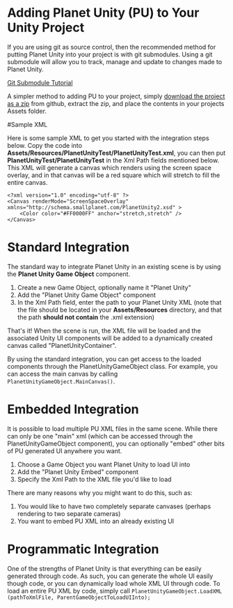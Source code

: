 # Adding Planet Unity (PU) to Your Unity Project

If you are using git as source control, then the recommended method for putting Planet Unity into your project is with git submodules.  Using a git submodule will allow you to track, manage and update to changes made to Planet Unity.

[Git Submodule Tutorial](https://chrisjean.com/git-submodules-adding-using-removing-and-updating/)

A simpler method to adding PU to your project, simply [download the project as a zip](https://github.com/SmallPlanetUnity/PlanetUnity2/archive/master.zip) from github, extract the zip, and place the contents in your projects Assets folder.


#Sample XML

Here is some sample XML to get you started with the integration steps below.  Copy the code into **Assets/Resources/PlanetUnityTest/PlanetUnityTest.xml**, you can then put **PlanetUnityTest/PlanetUnityTest** in the Xml Path fields mentioned below.  This XML will generate a canvas which renders using the screen space overlay, and in that canvas will be a red square which will stretch to fill the entire canvas.

~~~~
<?xml version="1.0" encoding="utf-8" ?>
<Canvas renderMode="ScreenSpaceOverlay" xmlns="http://schema.smallplanet.com/PlanetUnity2.xsd" >
	<Color color="#FF0000FF" anchor="stretch,stretch" />
</Canvas>
~~~~


# Standard Integration

The standard way to integrate Planet Unity in an existing scene is by using the **Planet Unity Game Object** component.

1. Create a new Game Object, optionally name it "Planet Unity"
2. Add the "Planet Unity Game Object" component
3. In the Xml Path field, enter the path to your Planet Unity XML (note that the file should be located in your **Assets/Resources** directory, and that the path **should not contain** the .xml extension)

That's it! When the scene is run, the XML file will be loaded and the associated Unity UI components will be added to a dynamically created canvas called "PlanetUnityContainer".

By using the standard integration, you can get access to the loaded components through the PlanetUnityGameObject class.  For example, you can access the main canvas by calling ```PlanetUnityGameObject.MainCanvas()```.

# Embedded Integration

It is possible to load multiple PU XML files in the same scene.  While there can only be one "main" xml (which can be accessed through the PlanetUnityGameObject component), you can optionally "embed" other bits of PU generated UI anywhere you want.

1. Choose a Game Object you want Planet Unity to load UI into
2. Add the "Planet Unity Embed" component
3. Specify the Xml Path to the XML file you'd like to load

There are many reasons why you might want to do this, such as:

1. You would like to have two completely separate canvases (perhaps rendering to two separate cameras)
2. You want to embed PU XML into an already existing UI

# Programmatic Integration

One of the strengths of Planet Unity is that everything can be easily generated through code.  As such, you can generate the whole UI easily though code, or you can dynamically load whole XML UI through code.  To load an entire PU XML by code, simply call ```PlanetUnityGameObject.LoadXML (pathToXmlFile, ParentGameObjectToLoadUIInto);```


